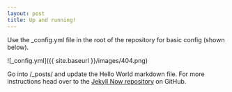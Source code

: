 ```yaml
---
layout: post
title: Up and running!
---
```


Use the _config.yml file in the root of the repository for basic config (shown below).

![_config.yml]({{ site.baseurl }}/images/404.png)

Go into /_posts/ and update the Hello World markdown file. For more instructions head over to the [Jekyll Now repository](https://github.com/barryclark/jekyll-now) on GitHub.
